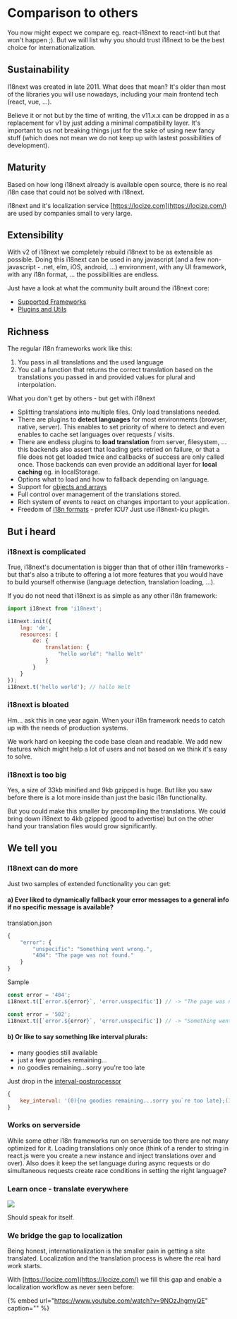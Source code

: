 # Comparison to others

You now might expect we compare eg. react-i18next to react-intl but that won't happen ;\). But we will list why you should trust i18next to be the best choice for internationalization.

## Sustainability   <a id="sustainability"></a>

I18next was created in late 2011. What does that mean? It's older than most of the libraries you will use nowadays, including your main frontend tech \(react, vue, ...\).

Believe it or not but by the time of writing, the v11.x.x can be dropped in as a replacement for v1 by just adding a minimal compatibility layer. It's important to us not breaking things just for the sake of using new fancy stuff \(which does not mean we do not keep up with lastest possibilities of development\).

## Maturity   <a id="maturity"></a>

Based on how long i18next already is available open source, there is no real i18n case that could not be solved with i18next.

i18next and it's localization service [https://locize.com](https://locize.com/) are used by companies small to very large.

## Extensibility   <a id="extensibility"></a>

With v2 of i18next we completely rebuild i18next to be as extensible as possible. Doing this i18next can be used in any javascript \(and a few non-javascript - .net, elm, iOS, android, ...\) environment, with any UI framework, with any i18n format, ... the possibilities are endless.

Just have a look at what the community built around the i18next core:

* ​[Supported Frameworks​](supported-frameworks.md)
* ​[Plugins and Utils](plugins-and-utils.md)​

## Richness   <a id="richness"></a>

The regular i18n frameworks work like this:

1. You pass in all translations and the used language
2. You call a function that returns the correct translation based on the translations you passed in and provided values for plural and interpolation.

What you don't get by others - but get with i18next

* Splitting translations into multiple files. Only load translations needed.
* There are plugins to **detect languages** for most environments \(browser, native, server\). This enables to set priority of where to detect and even enables to cache set languages over requests / visits.
* There are endless plugins to **load translation** from server, filesystem, ... this backends also assert that loading gets retried on failure, or that a file does not get loaded twice and callbacks of success are only called once. Those backends can even provide an additional layer for **local caching** eg. in localStorage.
* Options what to load and how to fallback depending on language.
* Support for [objects and arrays](https://www.i18next.com/translation-function/objects-and-arrays)
* Full control over management of the translations stored.
* Rich system of events to react on changes important to your application.
* Freedom of [i18n formats](https://www.i18next.com/overview/plugins-and-utils#i-18-n-formats) - prefer ICU? Just use i18next-icu plugin.

## But i heard   <a id="but-i-heard"></a>

### i18next is complicated   <a id="i-18-next-is-complicated"></a>

True, i18next's documentation is bigger than that of other i18n frameworks - but that's also a tribute to offering a lot more features that you would have to build yourself otherwise \(language detection, translation loading, ...\).

If you do not need that i18next is as simple as any other i18n framework:

```javascript
import i18next from 'i18next';​

i18next.init({
    lng: 'de',
    resources: {
        de: {
            translation: {
                "hello world": "hallo Welt"
            }
        }
    }
});​
i18next.t('hello world'); // hallo Welt
```

### i18next is bloated   <a id="i-18-next-is-bloated"></a>

Hm... ask this in one year again. When your i18n framework needs to catch up with the needs of production systems.

We work hard on keeping the code base clean and readable. We add new features which might help a lot of users and not based on we think it's easy to solve.

### i18next is too big   <a id="i-18-next-is-to-big"></a>

Yes, a size of 33kb minified and 9kb gzipped is huge. But like you saw before there is a lot more inside than just the basic i18n functionality.

But you could make this smaller by precompiling the translations. We could bring down i18next to 4kb gzipped \(good to advertise\) but on the other hand your translation files would grow significantly.

## We tell you   <a id="we-tell-you"></a>

### I18next can do more   <a id="i-18-next-can-do-more"></a>

Just two samples of extended functionality you can get:

#### a\) Ever liked to **dynamically fallback** your error messages to a general info if no specific message is available?   <a id="a-ever-liked-to-dynamically-fallback-your-error-messages-to-a-general-info-if-no-specific-message-is-available"></a>

translation.json

```javascript
{
    "error": {
        "unspecific": "Something went wrong.",
        "404": "The page was not found."
    }
}
```

Sample

```javascript
const error = '404';
i18next.t([`error.${error}`, 'error.unspecific']) // -> "The page was not found"​

const error = '502';
i18next.t([`error.${error}`, 'error.unspecific']) // -> "Something went wrong"
```

#### b\) Or like to say something like **interval plurals**:   <a id="b-or-like-to-say-something-like-interval-plurals"></a>

* many goodies still available
* just a few goodies remaining...
* no goodies remaining...sorry you're too late

Just drop in the [interval-postprocessor](https://github.com/i18next/i18next-intervalPlural-postProcessor)​

```javascript
{
    key_interval: '(0){no goodies remaining...sorry you`re too late};(1-100){just a few goodies remaining...};(100-inf){many goodies still available};'
}
```

### Works on serverside   <a id="works-on-serverside"></a>

While some other i18n frameworks run on serverside too there are not many optimized for it. Loading translations only once \(think of a render to string in react.js were you create a new instance and inject translations over and over\). Also does it keep the set language during async requests or do simultaneous requests create race conditions in setting the right language?

### Learn once - translate everywhere   <a id="learn-once-translate-everywhere"></a>

![](https://blobscdn.gitbook.com/v0/b/gitbook-28427.appspot.com/o/assets%2F-L9iS6Wm2hynS5H9Gj7j%2F-L9iS7LlT2W7wFtJH-2n%2F-L9iSBP9U65-bHJBRSDv%2Fi18next-ecosystem.jpg?generation=1523345318122913&alt=media)

Should speak for itself.

### We bridge the gap to localization   <a id="we-bridge-the-gap-to-localization"></a>

Being honest, internationalization is the smaller pain in getting a site translated. Localization and the translation process is where the real hard work starts.

With [https://locize.com](https://locize.com/) we fill this gap and enable a localization workflow as never seen before:

{% embed url="https://www.youtube.com/watch?v=9NOzJhgmyQE" caption="" %}

​

